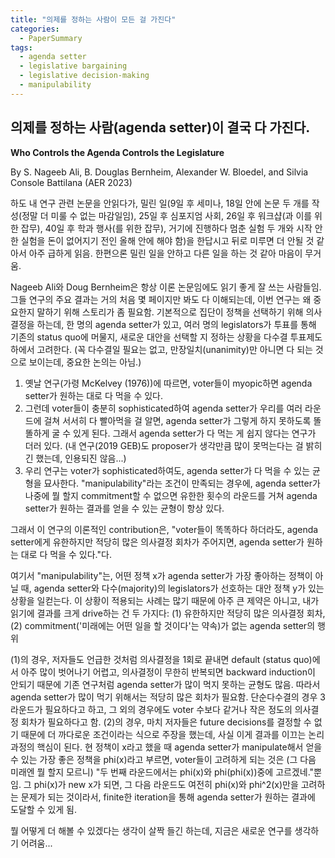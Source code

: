 ```yaml
---
title: "의제를 정하는 사람이 모든 걸 가진다"
categories:
  - PaperSummary
tags:
  - agenda setter
  - legislative bargaining
  - legislative decision-making
  - manipulability
--- 
```


## 의제를 정하는 사람(agenda setter)이 결국 다 가진다.

**Who Controls the Agenda Controls the Legislature**

By S. Nageeb Ali, B. Douglas Bernheim, Alexander W. Bloedel, and Silvia Console Battilana (AER 2023)

<!--
We model legislative decision-making with an agenda setter who can propose policies sequentially, tailoring each proposal to the status quo that prevails after prior votes. Voters are sophisticated, and the agenda setter cannot commit to future proposals. Nevertheless, the agenda setter obtains her favorite outcome in every equilibrium regardless of the initial default policy. Central to our results is a new condition on preferences, manipulability, that holds in rich policy spaces, including spatial settings and distribution problems. Our findings therefore establish that, despite the sophistication of voters and the absence of commitment power, the agenda setter is effectively a dictator.
-->

하도 내 연구 관련 논문을 안읽다가, 밀린 일(9일 후 세미나, 18일 안에 논문 두 개를 작성(정말 더 미룰 수 없는 마감일임), 25일 후 심포지엄 사회, 26일 후 워크샵(과 이를 위한 잡무), 40일 후 학과 행사(를 위한 잡무), 거기에 진행하다 멈춘 실험 두 개와 시작 안한 실험을 돈이 없어지기 전인 올해 안에 해야 함)을 한답시고 뒤로 미루면 더 안될 것 같아서 아주 급하게 읽음. 한편으론 밀린 일을 안하고 다른 일을 하는 것 같아 마음이 무거움.

Nageeb Ali와 Doug Bernheim은 항상 이론 논문임에도 읽기 좋게 잘 쓰는 사람들임. 그들 연구의 주요 결과는 거의 처음 몇 페이지만 봐도 다 이해되는데, 이번 연구는 왜 중요한지 말하기 위해 스토리가 좀 필요함. 기본적으로 집단이 정책을 선택하기 위해 의사 결정을 하는데, 한 명의 agenda setter가 있고, 여러 명의 legislators가 투표를 통해 기존의 status quo에 머물지, 새로운 대안을 선택할 지 정하는 상황을 다수결 투표제도 하에서 고려한다. (꼭 다수결일 필요는 없고, 만장일치(unanimity)만 아니면 다 되는 것으로 보이는데, 중요한 논의는 아님.)

1. 옛날 연구(가령 McKelvey (1976))에 따르면, voter들이 myopic하면 agenda setter가 원하는 대로 다 먹을 수 있다.
2. 그런데 voter들이 충분히 sophisticated하여 agenda setter가 우리를 여러 라운드에 걸쳐 서서히 다 빨아먹을 걸 알면, agenda setter가 그렇게 하지 못하도록 똘똘하게 굴 수 있게 된다. 그래서 agenda setter가 다 먹는 게 쉽지 않다는 연구가 더러 있다. (내 연구(2019 GEB)도 proposer가 생각만큼 많이 못먹는다는 걸 밝히긴 했는데, 인용되진 않음...)
3. 우리 연구는 voter가 sophisticated하여도, agenda setter가 다 먹을 수 있는 균형을 묘사한다. "manipulability"라는 조건이 만족되는 경우에, agenda setter가 나중에 뭘 할지 commitment할 수 없으면 유한한 횟수의 라운드를 거쳐 agenda setter가 원하는 결과를 얻을 수 있는 균형이 항상 있다. 

그래서 이 연구의 이론적인 contribution은, "voter들이 똑똑하다 하더라도, agenda setter에게 유한하지만 적당히 많은 의사결정 회차가 주어지면, agenda setter가 원하는 대로 다 먹을 수 있다."다. 

여기서 "manipulability"는, 어떤 정책 x가 agenda setter가 가장 좋아하는 정책이 아닐 때, agenda setter와 다수(majority)의 legislators가 선호하는 대안 정책 y가 있는 상황을 일컫는다. 이 상황이 적용되는 사례는 많기 때문에 아주 큰 제약은 아니고, 내가 읽기에 결과를 크게 drive하는 건 두 가지다: (1) 유한하지만 적당히 많은 의사결정 회차, (2) commitment('미래에는 어떤 일을 할 것이다'는 약속)가 없는 agenda setter의 행위

(1)의 경우, 저자들도 언급한 것처럼 의사결정을 1회로 끝내면 default (status quo)에서 아주 많이 벗어나기 어렵고, 의사결정이 무한히 반복되면 backward induction이 안되기 때문에 기존 연구처럼 agenda setter가 많이 먹지 못하는 균형도 많음. 따라서 agenda setter가 많이 먹기 위해서는 적당히 많은 회차가 필요함. 단순다수결의 경우 3라운드가 필요하다고 하고, 그 외의 경우에도 voter 수보다 같거나 작은 정도의 의사결정 회차가 필요하다고 함.
(2)의 경우, 마치 저자들은 future decisions를 결정할 수 없기 때문에 더 까다로운 조건이라는 식으로 주장을 했는데, 사실 이게 결과를 이끄는 논리과정의 핵심이 된다. 현 정책이 x라고 했을 때 agenda setter가 manipulate해서 얻을 수 있는 가장 좋은 정책을 phi(x)라고 부르면, voter들이 고려하게 되는 것은 (그 다음 미래엔 뭘 할지 모르니) "두 번째 라운드에서는 phi(x)와 phi(phi(x))중에 고르겠네."뿐임. 그 phi(x)가 new x가 되면, 그 다음 라운드도 여전히 phi(x)와 phi^2(x)만을 고려하는 문제가 되는 것이라서, finite한 iteration을 통해 agenda setter가 원하는 결과에 도달할 수 있게 됨. 

뭘 어떻게 더 해볼 수 있겠다는 생각이 살짝 들긴 하는데, 지금은 새로운 연구를 생각하기 어려움...
